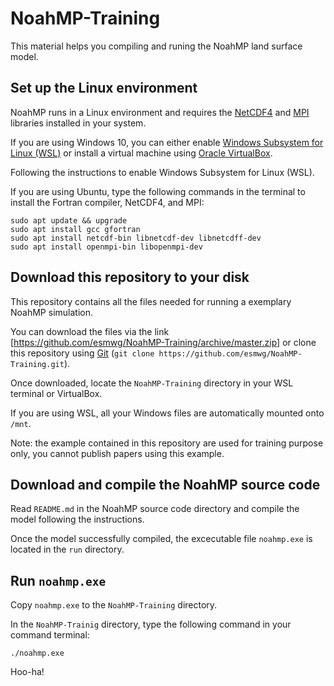 # NoahMP-Training

This material helps you compiling and runing the NoahMP land surface model.

## Set up the Linux environment

NoahMP runs in a Linux environment and requires the [NetCDF4](https://www.unidata.ucar.edu/software/netcdf/) and [MPI](https://en.wikipedia.org/wiki/Message_Passing_Interface) libraries installed in your system.

If you are using Windows 10, you can either enable [Windows Subsystem for Linux (WSL)](https://docs.microsoft.com/en-us/windows/wsl/about) or install a virtual machine using [Oracle VirtualBox](https://www.virtualbox.org).

Following the instructions to enable Windows Subsystem for Linux (WSL). 

If you are using Ubuntu, type the following commands in the terminal to install the Fortran compiler, NetCDF4, and MPI:
```
sudo apt update && upgrade
sudo apt install gcc gfortran
sudo apt install netcdf-bin libnetcdf-dev libnetcdff-dev
sudo apt install openmpi-bin libopenmpi-dev
```

## Download this repository to your disk

This repository contains all the files needed for running a exemplary NoahMP simulation.

You can download the files via the link [https://github.com/esmwg/NoahMP-Training/archive/master.zip] or clone this repository using [Git](https://git-scm.com/) (`git clone https://github.com/esmwg/NoahMP-Training.git`).

Once downloaded, locate the `NoahMP-Training` directory in your WSL terminal or VirtualBox.

If you are using WSL, all your Windows files are automatically mounted onto `/mnt`.

Note: the example contained in this repository are used for training purpose only, you cannot publish papers using this example.

## Download and compile the NoahMP source code

Read `README.md` in the NoahMP source code directory and compile the model following the instructions.

Once the model successfully compiled, the excecutable file `noahmp.exe` is located in the `run` directory.


## Run `noahmp.exe`

Copy `noahmp.exe` to the `NoahMP-Training` directory.

In the `NoahMP-Trainig` directory, type the following command in your command terminal:
```
./noahmp.exe
```
Hoo-ha!
